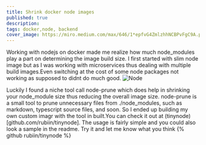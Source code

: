 ```yaml
---
title: Shrink docker node images
published: true
description:
tags: docker,node, backend
cover_image: https://miro.medium.com/max/646/1*epfvG4ZmlzhhNCBPvFgC9A.png
---
```


Working with nodejs on docker made me realize how much node_modules play a part on determining the image build size. I first started with slim node image but as I was working with microservices thus dealing with multiple build images.Even switching at the cost of some node packages not working as supposed to didnt do much good.
![Node](https://devhumor.com/content/uploads/images/August2017/node-modules.jpg)

Luckily I found a niche tool call node-prune which does help in shrinking your node_module size thus reducing the overall image size.
node-prune is a small tool to prune unnecessary files from ./node_modules, such as markdown, typescript source files, and soon.
So I ended up building my own custom imagr with the tool in built.You can check it out at (tinynode)[github.com/rubiin/tinynode]. The usage is fairly simple and you could also look a sample in the readme.
Try it and let me know what you think
{% github rubiin/tinynode %}
